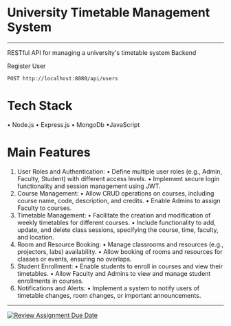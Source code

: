 # University Timetable Management System
---

 RESTful API for managing a university's timetable system Backend

Register User
```http
POST http://localhost:8080/api/users
```

# Tech Stack
• Node.js
• Express.js
• MongoDb
•JavaScript

# Main Features

1. User Roles and Authentication:
• Define multiple user roles (e.g., Admin, Faculty, Student) with different access 
levels.
• Implement secure login functionality and session management using JWT.
2. Course Management:
• Allow CRUD operations on courses, including course name, code, description, and 
credits.
• Enable Admins to assign Faculty to courses.
3. Timetable Management:
• Facilitate the creation and modification of weekly timetables for different courses.
• Include functionality to add, update, and delete class sessions, specifying the 
course, time, faculty, and location.
4. Room and Resource Booking:
• Manage classrooms and resources (e.g., projectors, labs) availability.
• Allow booking of rooms and resources for classes or events, ensuring no overlaps.
5. Student Enrollment:
• Enable students to enroll in courses and view their timetables.
• Allow Faculty and Admins to view and manage student enrollments in courses.
6. Notifications and Alerts:
• Implement a system to notify users of timetable changes, room changes, or 
important announcements.

---

[![Review Assignment Due Date](https://classroom.github.com/assets/deadline-readme-button-24ddc0f5d75046c5622901739e7c5dd533143b0c8e959d652212380cedb1ea36.svg)](https://classroom.github.com/a/MhkFIDKy)
